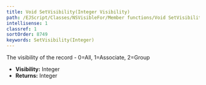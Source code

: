 ```yaml
---
title: Void SetVisibility(Integer Visibility)
path: /EJScript/Classes/NSVisibleFor/Member functions/Void SetVisibility(Integer p_0)
intellisense: 1
classref: 1
sortOrder: 8749
keywords: SetVisibility(Integer)
---
```


The visibility of the record - 0=All, 1=Associate, 2=Group

* **Visibility:** Integer
* **Returns:** Integer


